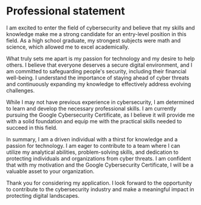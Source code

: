 # Professional statement
I am excited to enter the field of cybersecurity and believe that my skills and knowledge make me a strong candidate for an entry-level position in this field. As a high school graduate, my strongest subjects were math and science, which allowed me to excel academically. 

What truly sets me apart is my passion for technology and my desire to help others. I believe that everyone deserves a secure digital environment, and I am committed to safeguarding people's security, including their financial well-being. I understand the importance of staying ahead of cyber threats and continuously expanding my knowledge to effectively address evolving challenges.

While I may not have previous experience in cybersecurity, I am determined to learn and develop the necessary professional skills. I am currently pursuing the Google Cybersecurity Certificate, as I believe it will provide me with a solid foundation and equip me with the practical skills needed to succeed in this field.

In summary, I am a driven individual with a thirst for knowledge and a passion for technology. I am eager to contribute to a team where I can utilize my analytical abilities, problem-solving skills, and dedication to protecting individuals and organizations from cyber threats. I am confident that with my motivation and the Google Cybersecurity Certificate, I will be a valuable asset to your organization.

Thank you for considering my application. I look forward to the opportunity to contribute to the cybersecurity industry and make a meaningful impact in protecting digital landscapes.





